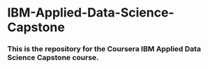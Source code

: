 # IBM-Applied-Data-Science-Capstone
### This is the repository for the Coursera IBM Applied Data Science Capstone course.
